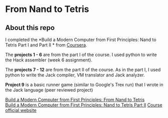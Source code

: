 # From Nand to Tetris
## About this repo
I completed the *Build a Modern Computer from First Principles: Nand to Tetris Part I and Part II * from [Coursera](https://www.coursera.org).

The **projects 1 - 6** are from the part I of the course. I used python to write the Hack assembler (week 6 assignment).

The **projects 7 - 12** are from the part II of the course. As in the part I, I used python to write the Jack compiler, VM translator and Jack analyzer.

**Project 9** is a basic runner game (similar to Google's Trex run) that I wrote in the Jack language (peer reviewed project)

[Build a Modern Computer from First Principles: From Nand to Tetris](https://www.coursera.org/learn/build-a-computer)  
[Build a Modern Computer from First Principles: Nand to Tetris Part II](https://www.coursera.org/learn/nand2tetris2)
[Course official website](https://www.nand2tetris.org/)
